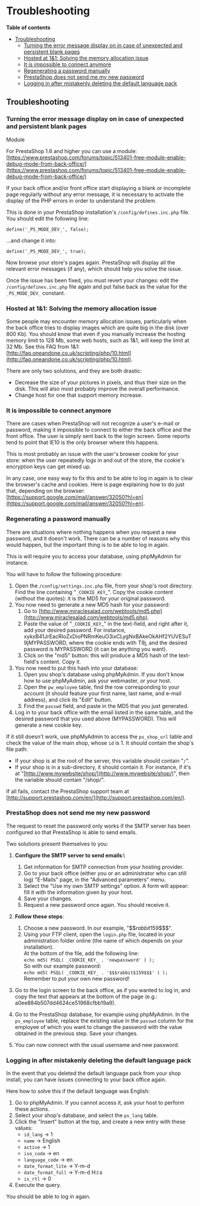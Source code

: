 # Troubleshooting

**Table of contents**

* [Troubleshooting](troubleshooting.md#Troubleshooting-Troubleshooting)
  * [Turning the error message display on in case of unexpected and persistent blank pages](troubleshooting.md#Troubleshooting-Turningtheerrormessagedisplayonincaseofunexpectedandpersistentblankpages)
  * [Hosted at 1&1: Solving the memory allocation issue](troubleshooting.md#Troubleshooting-Hostedat1&1:Solvingthememoryallocationissue)
  * [It is impossible to connect anymore](troubleshooting.md#Troubleshooting-Itisimpossibletoconnectanymore)
  * [Regenerating a password manually](troubleshooting.md#Troubleshooting-Regeneratingapasswordmanually)
  * [PrestaShop does not send me my new password](troubleshooting.md#Troubleshooting-PrestaShopdoesnotsendmemynewpassword)
  * [Logging in after mistakenly deleting the default language pack](troubleshooting.md#Troubleshooting-Logginginaftermistakenlydeletingthedefaultlanguagepack)

## Troubleshooting <a href="#troubleshooting-troubleshooting" id="troubleshooting-troubleshooting"></a>

### Turning the error message display on in case of unexpected and persistent blank pages <a href="#troubleshooting-turningtheerrormessagedisplayonincaseofunexpectedandpersistentblankpages" id="troubleshooting-turningtheerrormessagedisplayonincaseofunexpectedandpersistentblankpages"></a>

Module

For PrestaShop 1.6 and higher you can use a module: [https://www.prestashop.com/forums/topic/513401-free-module-enable-debug-mode-from-back-office/](https://www.prestashop.com/forums/topic/513401-free-module-enable-debug-mode-from-back-office/)

If your back office and/or front office start displaying a blank or incomplete page regularly without any error message, it is necessary to activate the display of the PHP errors in order to understand the problem.

This is done in your PrestaShop installation's `/config/defines.inc.php` file. You should edit the following line:

```
define('_PS_MODE_DEV_', false);
```

...and change it into:

```
define('_PS_MODE_DEV_', true);
```

Now browse your store's pages again. PrestaShop will display all the relevant error messages (if any), which should help you solve the issue.

Once the issue has been fixed, you must revert your changes: edit the `/config/defines.inc.php` file again and put false back as the value for the `_PS_MODE_DEV_` constant.

### Hosted at 1&1: Solving the memory allocation issue <a href="#troubleshooting-hostedat1-and-1-solvingthememoryallocationissue" id="troubleshooting-hostedat1-and-1-solvingthememoryallocationissue"></a>

Some people may encounter memory allocation issues, particularly when the back office tries to display images which are quite big in the disk (over 800 Kb). You should know that even if you manually increase the hosting memory limit to 128 Mb, some web hosts, such as 1&1, will keep the limit at 32 Mb. See this FAQ from 1&1: [http://faq.oneandone.co.uk/scripting/php/10.html](http://faq.oneandone.co.uk/scripting/php/10.html).

There are only two solutions, and they are both drastic:

* Decrease the size of your pictures in pixels, and thus their size on the disk. This will also most probably improve the overall performance.
* Change host for one that support memory increase.

### It is impossible to connect anymore <a href="#troubleshooting-itisimpossibletoconnectanymore" id="troubleshooting-itisimpossibletoconnectanymore"></a>

There are cases when PrestaShop will not recognize a user's e-mail or password, making it impossible to connect to either the back office and the front office. The user is simply sent back to the login screen. Some reports tend to point that IE10 is the only browser where this happens.

This is most probably an issue with the user's browser cookie for your store: when the user repeatedly logs in and out of the store, the cookie's encryption keys can get mixed up.

In any case, one easy way to fix this and to be able to log in again is to clear the browser's cache and cookies. Here is page explaining how to do just that, depending on the browser: [https://support.google.com/mail/answer/32050?hl=en](https://support.google.com/mail/answer/32050?hl=en).

### Regenerating a password manually <a href="#troubleshooting-regeneratingapasswordmanually" id="troubleshooting-regeneratingapasswordmanually"></a>

There are situations where nothing happens when you request a new password, and it doesn't work. There can be a number of reasons why this would happen, but the important thing is to be able to log in again.

This is will require you to access your database, using phpMyAdmin for instance.

You will have to follow the following procedure:

1. Open the `/config/settings.inc.php` file, from your shop's root directory. Find the line containing "`_COOKIE_KEY`\_". Copy the cookie content (without the quotes): it is the MD5 for your original password.
2. You now need to generate a new MD5 hash for your password:
   1. Go to [http://www.miraclesalad.com/webtools/md5.php](http://www.miraclesalad.com/webtools/md5.php).
   2. Paste the value of "`_COOKIE_KEY`\_" in the text-field, and right after it, add your desired password. For instance, xykxB41JrEacRIoZxDioPNRmKeuO3ixCLygNxBAkeOkAHf2YUVESuT9jMYPASSWORD, where the cookie ends with T9j, and the desired password is MYPASSWORD (it can be anything you want).
   3. Click on the "md5" button: this will produce a MD5 hash of the text-field's content. Copy it.
3. You now need to put this hash into your database:
   1. Open you shop's database using phpMyAdmin. If you don't know how to use phpMyAdmin, ask your webmaster, or your host.
   2. Open the `pw_employee` table, find the row corresponding to your account (it should feature your first name, last name, and e-mail address), and click its "Edit" button.
   3. Find the `passwd` field, and paste in the MD5 that you just generated.
4. Log in to your back office with the email listed in the same table, and the desired password that you used above (MYPASSWORD). This will generate a new cookie key.

If it still doesn't work, use phpMyAdmin to access the `ps_shop_url` table and check the value of the main shop, whose `id` is 1. It should contain the shop's file path:

* If your shop is at the root of the server, this variable should contain "`/`".
* If your shop is in a sub-directory, it should contain it. For instance, if it's at "[http://www.mywebsite/shop/](http://www.mywebsite/shop/)", then the variable should contain "/shop/".

If all fails, contact the PrestaShop support team at [http://support.prestashop.com/en/](http://support.prestashop.com/en/).

### PrestaShop does not send me my new password <a href="#troubleshooting-prestashopdoesnotsendmemynewpassword" id="troubleshooting-prestashopdoesnotsendmemynewpassword"></a>

The request to reset the password only works if the SMTP server has been configured so that PrestaShop is able to send emails.

Two solutions present themselves to you:

1. **Configure the SMTP server to send emails**:\

   1. Get information for SMTP connection from your hosting provider.
   2. Go to your back office (either you or an administrator who can still log) "E-Mails" page, in the "Advanced parameters" menu.
   3. Select the "Use my own SMTP settings" option. A form will appear: fill it with the information given by your host.
   4. Save your changes.
   5. Request a new password once again. You should receive it.
2. **Follow these steps**:
   1. Choose a new password. In our example, "\$$$rabbit$159\$$$".
   2. Using your FTP client, open the `login.php` file, located in your administration folder online (the name of which depends on your installation).\
      &#x20;At the bottom of the file, add the following line:\
      &#x20;`echo md5( PSQL( _COOKIE_KEY_ . 'newpassword' ) );`\
      &#x20;So with our example password:\
      &#x20;`echo md5( PSQL( _COOKIE_KEY_ . '$$$rabbit$159$$$' ) );`\
      &#x20;Remember to put your own new password!
3. Go to the login screen to the back office, as if you wanted to log in, and copy the text that appears at the bottom of the page (e.g.: a0ee884b507dd4624ce51968cfbb19a9).
4. Go to the PrestaShop database, for example using phpMyAdmin. In the `ps_employee` table, replace the existing value in the `passwd` column for the employee of which you want to change the password with the value obtained in the previous step. Save your changes.
5. You can now connect with the usual username and new password.

### Logging in after mistakenly deleting the default language pack <a href="#troubleshooting-logginginaftermistakenlydeletingthedefaultlanguagepack" id="troubleshooting-logginginaftermistakenlydeletingthedefaultlanguagepack"></a>

In the event that you deleted the default language pack from your shop install, you can have issues connecting to your back office again.

Here how to solve this if the default language was English:

1. Go to phpMyAdmin. If you cannot access it, ask your host to perform these actions.
2. Select your shop's database, and select the `ps_lang` table.
3. Click the "Insert" button at the top, and create a new entry with these values:
   * `id_lang` -> 1
   * `name` -> English
   * `active` -> 1
   * `iso_code` -> en
   * `language_code` -> en
   * `date_format_lite` -> Y-m-d
   * `date_format_full` -> Y-m-d H:i:s
   * `is_rtl` -> 0
4. Execute the query.

You should be able to log in again.
